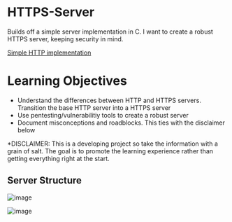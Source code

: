 # HTTPS-Server
Builds off a simple server implementation in C. I want to create a robust HTTPS server, keeping security in mind. 

[Simple HTTP implementation](https://github.com/hashjaco/C-HTTP-Server)

# Learning Objectives
- Understand the differences between HTTP and HTTPS servers. Transition the base HTTP server into a HTTPS server
- Use pentesting/vulnerabilitiy tools to create a robust server
- Document misconceptions and roadblocks. This ties with the disclaimer below

\*DISCLAIMER: This is a developing project so take the information with a grain of salt. The goal is to promote the learning experience rather than getting everything right at the start.

## Server Structure



![image](https://github.com/user-attachments/assets/67f9e13b-7813-4662-87b5-6754955d6a5c)

![image](https://github.com/user-attachments/assets/5620b80a-9586-4706-8835-88c88e03f31f)


